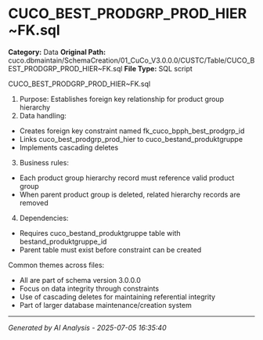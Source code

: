 # CUCO_BEST_PRODGRP_PROD_HIER~FK.sql

**Category:** Data
**Original Path:** cuco.dbmaintain/SchemaCreation/01_CuCo_V3.0.0.0/CUSTC/Table/CUCO_BEST_PRODGRP_PROD_HIER~FK.sql
**File Type:** SQL script

CUCO_BEST_PRODGRP_PROD_HIER~FK.sql
1. Purpose: Establishes foreign key relationship for product group hierarchy
2. Data handling:
- Creates foreign key constraint named fk_cuco_bpph_best_prodgrp_id
- Links cuco_best_prodgrp_prod_hier to cuco_bestand_produktgruppe
- Implements cascading deletes
3. Business rules:
- Each product group hierarchy record must reference valid product group
- When parent product group is deleted, related hierarchy records are removed
4. Dependencies:
- Requires cuco_bestand_produktgruppe table with bestand_produktgruppe_id
- Parent table must exist before constraint can be created

Common themes across files:
- All are part of schema version 3.0.0.0
- Focus on data integrity through constraints
- Use of cascading deletes for maintaining referential integrity
- Part of larger database maintenance/creation system

---
*Generated by AI Analysis - 2025-07-05 16:35:40*
